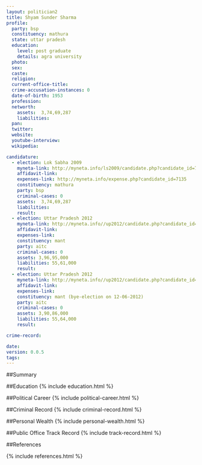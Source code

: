 ```yaml
---
layout: politician2
title: Shyam Sunder Sharma
profile: 
  party: bsp
  constituency: mathura
  state: uttar pradesh
  education: 
    level: post graduate
    details: agra university
  photo: 
  sex: 
  caste: 
  religion: 
  current-office-title: 
  crime-accusation-instances: 0
  date-of-birth: 1953
  profession: 
  networth: 
    assets:  3,74,69,287
    liabilities: 
  pan: 
  twitter: 
  website: 
  youtube-interview: 
  wikipedia: 

candidature: 
  - election: Lok Sabha 2009
    myneta-link: http://myneta.info/ls2009/candidate.php?candidate_id=7135
    affidavit-link: 
    expenses-link: http://myneta.info/expense.php?candidate_id=7135
    constituency: mathura 
    party: bsp
    criminal-cases: 0
    assets:  3,74,69,287
    liabilities: 
    result:  
  - election: Uttar Pradesh 2012
    myneta-link: http://myneta.info//up2012/candidate.php?candidate_id=3435
    affidavit-link: 
    expenses-link: 
    constituency: mant 
    party: aitc
    criminal-cases: 0
    assets: 3,96,95,000
    liabilities: 55,61,000
    result:  
  - election: Uttar Pradesh 2012
    myneta-link: http://myneta.info//up2012/candidate.php?candidate_id=6943
    affidavit-link: 
    expenses-link: 
    constituency: mant (bye-election on 12-06-2012) 
    party: aitc
    criminal-cases: 0
    assets: 3,90,86,000
    liabilities: 55,64,000
    result:  

crime-record: 

date: 
version: 0.0.5
tags: 
---
```

##Summary


##Education
{% include education.html %}


##Political Career
{% include political-career.html %}


##Criminal Record
{% include criminal-record.html %}


##Personal Wealth
{% include personal-wealth.html %}


##Public Office Track Record
{% include track-record.html %}


##References


{% include references.html %}